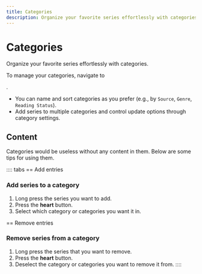 ```yaml
---
title: Categories
description: Organize your favorite series effortlessly with categories.
---
```


# Categories

Organize your favorite series effortlessly with categories.

To manage your categories, navigate to <nav to="favourites_manage_categories">.

- You can name and sort categories as you prefer (e.g., by `Source`, `Genre`, `Reading Status`).
- Add series to multiple categories and control update options through category settings.

## Content

Categories would be useless without any content in them.
Below are some tips for using them.

:::: tabs
== Add entries
### Add series to a category

1. Long press the series you want to add.
1. Press the **heart** button.
1. Select which category or categories you want it in.

== Remove entries
### Remove series from a category

1. Long press the series that you want to remove.
1. Press the **heart** button.
1. Deselect the category or categories you want to remove it from.
::::